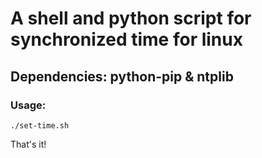 # A shell and python script for synchronized time for linux
## Dependencies: python-pip & ntplib
### Usage:
`
./set-time.sh
`

That's it!

